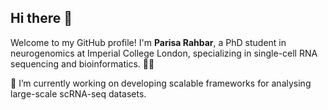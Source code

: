 ## Hi there 👋

Welcome to my GitHub profile! I'm **Parisa Rahbar**, a PhD student in neurogenomics at Imperial College London, specializing in single-cell RNA sequencing and bioinformatics. 🧠✨

🔭 I’m currently working on developing scalable frameworks for analysing large-scale scRNA-seq datasets.
